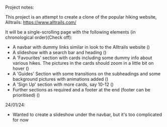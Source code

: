 Project notes:

This project is an attempt to create a clone of the popular hiking website, Alltrails:
https://www.alltrails.com/

It will be a single-scrolling page with the following elements (in chronological order)(Check off):

- A navbar with dummy links similar in look to the Alltrails website ()
- A slideshow with a search bar and heading ()
- A 'Favourites' section with cards including some dummy info about various hikes. The pictures in the cards should zoom in a little bit on hover ()
- A 'Guides' Section with some transitions on the subheadings and some background pictures with animations added ()
- A 'Sign Up' section with more cards, say 10-12 ()
- Further sections as required and a footer at the end (footer can be prioritised) ()




24/01/24:
- Wanted to create a slideshow under the navbar, but it's too complicated for now
